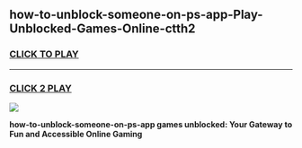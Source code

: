 
## how-to-unblock-someone-on-ps-app-Play-Unblocked-Games-Online-ctth2
<h3>
<a href="https://premium76.site?title=how-to-unblock-someone-on-ps-app&ref=25A">CLICK TO PLAY</a></h3>
<hr>

<h3>
<a href="https://premium76.site?title=how-to-unblock-someone-on-ps-app&ref=25A">CLICK 2 PLAY</a>
  
</h3>

<a href="https://premium76.site?title=how-to-unblock-someone-on-ps-app&ref=25A"><img src="https://clearcache.store/games.png"></a>


**how-to-unblock-someone-on-ps-app games unblocked: Your Gateway to Fun and Accessible Online Gaming**
